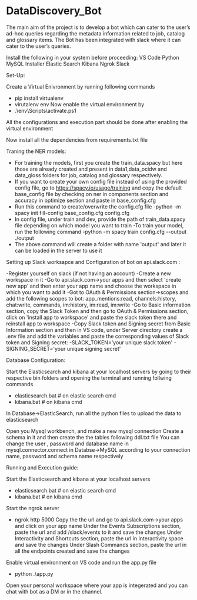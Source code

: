 # DataDiscovery_Bot
The main aim of the project is to develop a bot which can cater to the user’s ad-hoc queries regarding the metadata information related to job, catalog and glossary items. The Bot has been integrated with slack where it can cater to the user’s queries.

Install the following in your system before proceeding:
VS Code
Python 
MySQL Installer
Elastic Search
Kibana
Ngrok
Slack

Set-Up:

Create a Virtual Enivronment by running following commands
- pip install virtualenv
- virutalenv env
Now enable the virtual environment by
- .\env\Scripts\activate.ps1

All the configurations and execution part should be done after enabling the virtual environment

Now install all the dependencies from requirements.txt file

Traning the NER models:
- For training the models, first you create the train_data.spacy but here those are already created and present in data1,data_ocidw and data_gloss folders for job, catalog and glossary respectively. 
- If you want to create your own config file instead of using the provided config file, go to https://spacy.io/usage/training and copy the default
base_config file by checking on ner in components section and accuracy in optimize section and paste in base_config.cfg
- Run this command to create/overwrite the config.cfg file
 -python -m spacy init fill-config base_config.cfg config.cfg
- In config file, under train and dev, provide the path of train_data.spacy file depending on which model you want to train
-To train your model, run the following command
 -python -m spacy train config.cfg --output ./output 
- The above command will create a folder with name 'output' and later it can be loaded in the server to use it


Setting up Slack worksapce and Configuration of bot on api.slack.com :

-Register yourself on slack (if not having an account)
-Create a new workspace in it
-Go to api.slack.com->your apps and then select 'create new app' and then enter your app name and choose the workspace in which you want to add it
-Got to OAuth & Permissions section->scopes and add the following scopes to bot:
 app_mentions:read, channels:history, chat:write, commands,  im:history, im:read, im:write
-Go to Basic information section, copy the Slack Token and then go to  OAuth & Permissions section, click on 'install app to workspace' and paste the slack token there and reinstall app to workspace
-Copy Slack token and Signing secret from Basic Information section and then in VS code, under Server directory create a .env file and add the variables and paste the corresponding values of Slack token and Signing secret:
 -SLACK_TOKEN='your unique slack token'
 -SIGNING_SECRET='your unique signing secret'



Database Configuration:

Start the Elasticsearch and kibana at your localhost servers by going to their respective bin folders and opening the terminal and running follwing commands
- elasticsearch.bat     # on elastic search cmd
- kibana.bat            # on kibana cmd

In Database->ElasticSearch, run all the python files to upload the data to elasticsearch

Open you Mysql workbench, and make a new mysql connection
Create a schema in it and then create the the tables following ddl.txt file
You can change the user , password and database name in mysql.connector.connect in Databse->MySQL according to your connection name, password and schema name respectively



Running and Execution guide:

Start the Elasticsearch and kibana at your localhost servers
- elasticsearch.bat     # on elastic search cmd
- kibana.bat            # on kibana cmd

Start the ngrok server 
- ngrok http 5000
Copy the the url and go to api.slack.com->your apps and click on your app name
Under the Events Subscriptions section, paste the url and add /slack/events to it and save the changes
Under Interactivity and Shortcuts section, paste the url in Interactivity space and save the changes
Under Slash Commands section, paste the url in all the endpoints created and save the changes

Enable virtual environment on VS code and run the app.py file
- python .\app.py

Open your personal workspace where your app is integerated and you can chat with bot as a DM or in the channel.







